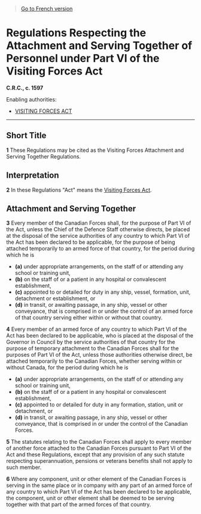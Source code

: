 > [Go to French version](/fr/Règlements/Codification%20des%20règlements%20du%20Canada/1501-1600/C.R.C.,%20ch.%201597.md)

# Regulations Respecting the Attachment and Serving Together of Personnel under Part VI of the Visiting Forces Act

**C.R.C., c. 1597**

Enabling authorities: 
- [VISITING FORCES ACT](/en/Acts/Revised%20Statutes%20of%20Canada/V/V-2.md)

----------



## Short Title


**1** These Regulations may be cited as the Visiting Forces Attachment and Serving Together Regulations.




## Interpretation


**2** In these Regulations "Act" means the [Visiting Forces Act](/en/Acts/Revised%20Statutes%20of%20Canada/V/V-2.md).




## Attachment and Serving Together


**3** Every member of the Canadian Forces shall, for the purpose of Part VI of the Act, unless the Chief of the Defence Staff otherwise directs, be placed at the disposal of the service authorities of any country to which Part VI of the Act has been declared to be applicable, for the purpose of being attached temporarily to an armed force of that country, for the period during which he is
- **(a)** under appropriate arrangements, on the staff of or attending any school or training unit,
- **(b)** on the staff of or a patient in any hospital or convalescent establishment,
- **(c)** appointed to or detailed for duty in any ship, vessel, formation, unit, detachment or establishment, or
- **(d)** in transit, or awaiting passage, in any ship, vessel or other conveyance,
that is comprised in or under the control of an armed force of that country serving either within or without that country.



**4** Every member of an armed force of any country to which Part VI of the Act has been declared to be applicable, who is placed at the disposal of the Governor in Council by the service authorities of that country for the purpose of temporary attachment to the Canadian Forces shall for the purposes of Part VI of the Act, unless those authorities otherwise direct, be attached temporarily to the Canadian Forces, whether serving within or without Canada, for the period during which he is
- **(a)** under appropriate arrangements, on the staff of or attending any school or training unit,
- **(b)** on the staff of or a patient in any hospital or convalescent establishment,
- **(c)** appointed to or detailed for duty in any formation, station, unit or detachment, or
- **(d)** in transit, or awaiting passage, in any ship, vessel or other conveyance,
that is comprised in or under the control of the Canadian Forces.



**5** The statutes relating to the Canadian Forces shall apply to every member of another force attached to the Canadian Forces pursuant to Part VI of the Act and these Regulations, except that any provision of any such statute respecting superannuation, pensions or veterans benefits shall not apply to such member.



**6** Where any component, unit or other element of the Canadian Forces is serving in the same place or in company with any part of an armed force of any country to which Part VI of the Act has been declared to be applicable, the component, unit or other element shall be deemed to be serving together with that part of the armed forces of that country.


